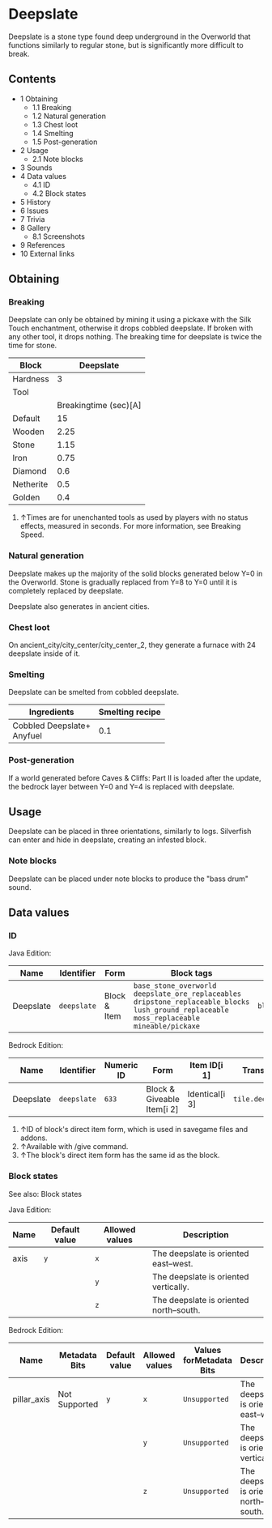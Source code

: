 # Deepslate
Deepslate is a stone type found deep underground in the Overworld that functions similarly to regular stone, but is significantly more difficult to break.

## Contents
- 1 Obtaining
	- 1.1 Breaking
	- 1.2 Natural generation
	- 1.3 Chest loot
	- 1.4 Smelting
	- 1.5 Post-generation
- 2 Usage
	- 2.1 Note blocks
- 3 Sounds
- 4 Data values
	- 4.1 ID
	- 4.2 Block states
- 5 History
- 6 Issues
- 7 Trivia
- 8 Gallery
	- 8.1 Screenshots
- 9 References
- 10 External links

## Obtaining
### Breaking
Deepslate can only be obtained by mining it using a pickaxe with the Silk Touch enchantment, otherwise it drops cobbled deepslate. If broken with any other tool, it drops nothing. The breaking time for deepslate is twice the time for stone.

| Block     | Deepslate             |
|-----------|-----------------------|
| Hardness  | 3                     |
| Tool      |                       |
|           | Breakingtime (sec)[A] |
| Default   | 15                    |
| Wooden    | 2.25                  |
| Stone     | 1.15                  |
| Iron      | 0.75                  |
| Diamond   | 0.6                   |
| Netherite | 0.5                   |
| Golden    | 0.4                   |

1. ↑Times are for unenchanted tools as used by players with no status effects, measured in seconds. For more information, see Breaking Speed.

### Natural generation
Deepslate makes up the majority of the solid blocks generated below Y=0 in the Overworld. Stone is gradually replaced from Y=8 to Y=0 until it is completely replaced by deepslate.

Deepslate also generates in ancient cities.


### Chest loot
On ancient_city/city_center/city_center_2, they generate a furnace with 24 deepslate inside of it.

### Smelting
Deepslate can be smelted from cobbled deepslate.

| Ingredients                    | Smelting recipe |
|--------------------------------|-----------------|
| Cobbled Deepslate+<br/>Anyfuel | 0.1             |

### Post-generation
If a world generated before Caves & Cliffs: Part II is loaded after the update, the bedrock layer between Y=0 and Y=4 is replaced with deepslate.

## Usage
Deepslate can be placed in three orientations, similarly to logs. Silverfish can enter and hide in deepslate, creating an infested block.

### Note blocks
Deepslate can be placed under note blocks to produce the "bass drum" sound.

## Data values
### ID
Java Edition:

| Name      | Identifier  | Form         | Block tags                                                                                                                                                             | Translation key             |
|-----------|-------------|--------------|------------------------------------------------------------------------------------------------------------------------------------------------------------------------|-----------------------------|
| Deepslate | `deepslate` | Block & Item | `base_stone_overworld`<br/>`deepslate_ore_replaceables`<br/>`dripstone_replaceable_blocks`<br/>`lush_ground_replaceable`<br/>`moss_replaceable`<br/>`mineable/pickaxe` | `block.minecraft.deepslate` |

Bedrock Edition:

| Name      | Identifier  | Numeric ID | Form                       | Item ID[i 1]   | Translation key       |
|-----------|-------------|------------|----------------------------|----------------|-----------------------|
| Deepslate | `deepslate` | `633`      | Block & Giveable Item[i 2] | Identical[i 3] | `tile.deepslate.name` |

1. ↑ID of block's direct item form, which is used in savegame files and addons.
2. ↑Available with /give command.
3. ↑The block's direct item form has the same id as the block.

### Block states
See also: Block states

Java Edition:

| Name | Default value | Allowed values | Description                            |
|------|---------------|----------------|----------------------------------------|
| axis | `y`           | `x`            | The deepslate is oriented east–west.   |
|      |               | `y`            | The deepslate is oriented vertically.  |
|      |               | `z`            | The deepslate is oriented north–south. |

Bedrock Edition:

| Name        | Metadata Bits | Default value | Allowed values | Values forMetadata Bits | Description                            |
|-------------|---------------|---------------|----------------|-------------------------|----------------------------------------|
| pillar_axis | Not Supported | `y`           | `x`            | `Unsupported`           | The deepslate is oriented east–west.   |
|             |               |               | `y`            | `Unsupported`           | The deepslate is oriented vertically.  |
|             |               |               | `z`            | `Unsupported`           | The deepslate is oriented north–south. |



